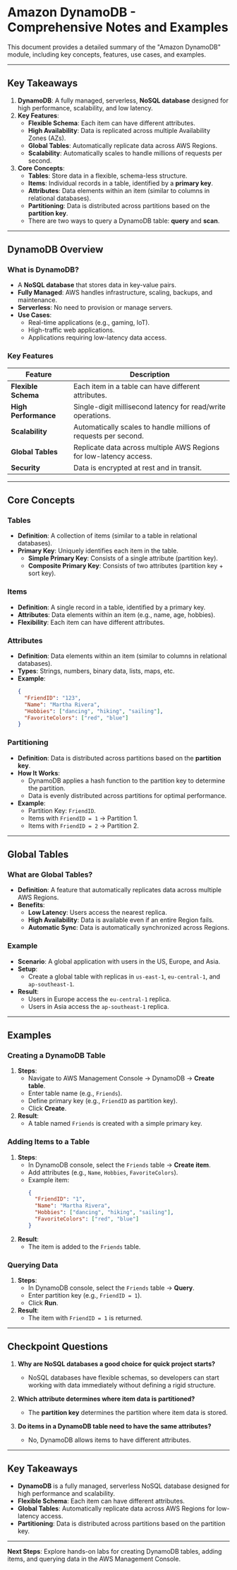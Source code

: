 # Amazon DynamoDB - Comprehensive Notes and Examples

This document provides a detailed summary of the "Amazon DynamoDB" module, including key concepts, features, use cases, and examples.

---

## **Key Takeaways**
1. **DynamoDB**: A fully managed, serverless, **NoSQL database** designed for high performance, scalability, and low latency.
2. **Key Features**:
   - **Flexible Schema**: Each item can have different attributes.
   - **High Availability**: Data is replicated across multiple Availability Zones (AZs).
   - **Global Tables**: Automatically replicate data across AWS Regions.
   - **Scalability**: Automatically scales to handle millions of requests per second.
3. **Core Concepts**:
   - **Tables**: Store data in a flexible, schema-less structure.
   - **Items**: Individual records in a table, identified by a **primary key**.
   - **Attributes**: Data elements within an item (similar to columns in relational databases).
   - **Partitioning**: Data is distributed across partitions based on the **partition key**.
   - There are two ways to query a DynamoDB table: **query** and **scan**.

---

## **DynamoDB Overview**

### **What is DynamoDB?**
- A **NoSQL database** that stores data in key-value pairs.
- **Fully Managed**: AWS handles infrastructure, scaling, backups, and maintenance.
- **Serverless**: No need to provision or manage servers.
- **Use Cases**:
  - Real-time applications (e.g., gaming, IoT).
  - High-traffic web applications.
  - Applications requiring low-latency data access.

### **Key Features**
| Feature | Description |
|---------|-------------|
| **Flexible Schema** | Each item in a table can have different attributes. |
| **High Performance** | Single-digit millisecond latency for read/write operations. |
| **Scalability** | Automatically scales to handle millions of requests per second. |
| **Global Tables** | Replicate data across multiple AWS Regions for low-latency access. |
| **Security** | Data is encrypted at rest and in transit. |

---

## **Core Concepts**

### **Tables**
- **Definition**: A collection of items (similar to a table in relational databases).
- **Primary Key**: Uniquely identifies each item in the table.
  - **Simple Primary Key**: Consists of a single attribute (partition key).
  - **Composite Primary Key**: Consists of two attributes (partition key + sort key).

### **Items**
- **Definition**: A single record in a table, identified by a primary key.
- **Attributes**: Data elements within an item (e.g., name, age, hobbies).
- **Flexibility**: Each item can have different attributes.

### **Attributes**
- **Definition**: Data elements within an item (similar to columns in relational databases).
- **Types**: Strings, numbers, binary data, lists, maps, etc.
- **Example**:
  ```json
  {
    "FriendID": "123",
    "Name": "Martha Rivera",
    "Hobbies": ["dancing", "hiking", "sailing"],
    "FavoriteColors": ["red", "blue"]
  }
  ```

### **Partitioning**
- **Definition**: Data is distributed across partitions based on the **partition key**.
- **How It Works**:
  - DynamoDB applies a hash function to the partition key to determine the partition.
  - Data is evenly distributed across partitions for optimal performance.
- **Example**:
  - Partition Key: `FriendID`.
  - Items with `FriendID = 1` → Partition 1.
  - Items with `FriendID = 2` → Partition 2.

---

## **Global Tables**

### **What are Global Tables?**
- **Definition**: A feature that automatically replicates data across multiple AWS Regions.
- **Benefits**:
  - **Low Latency**: Users access the nearest replica.
  - **High Availability**: Data is available even if an entire Region fails.
  - **Automatic Sync**: Data is automatically synchronized across Regions.

### **Example**
- **Scenario**: A global application with users in the US, Europe, and Asia.
- **Setup**:
  - Create a global table with replicas in `us-east-1`, `eu-central-1`, and `ap-southeast-1`.
- **Result**:
  - Users in Europe access the `eu-central-1` replica.
  - Users in Asia access the `ap-southeast-1` replica.

---

## **Examples**

### **Creating a DynamoDB Table**
1. **Steps**:
   - Navigate to AWS Management Console → DynamoDB → **Create table**.
   - Enter table name (e.g., `Friends`).
   - Define primary key (e.g., `FriendID` as partition key).
   - Click **Create**.
2. **Result**:
   - A table named `Friends` is created with a simple primary key.

### **Adding Items to a Table**
1. **Steps**:
   - In DynamoDB console, select the `Friends` table → **Create item**.
   - Add attributes (e.g., `Name`, `Hobbies`, `FavoriteColors`).
   - Example item:
     ```json
     {
       "FriendID": "1",
       "Name": "Martha Rivera",
       "Hobbies": ["dancing", "hiking", "sailing"],
       "FavoriteColors": ["red", "blue"]
     }
     ```
2. **Result**:
   - The item is added to the `Friends` table.

### **Querying Data**
1. **Steps**:
   - In DynamoDB console, select the `Friends` table → **Query**.
   - Enter partition key (e.g., `FriendID = 1`).
   - Click **Run**.
2. **Result**:
   - The item with `FriendID = 1` is returned.

---

## **Checkpoint Questions**
1. **Why are NoSQL databases a good choice for quick project starts?**
   - NoSQL databases have flexible schemas, so developers can start working with data immediately without defining a rigid structure.

2. **Which attribute determines where item data is partitioned?**
   - The **partition key** determines the partition where item data is stored.

3. **Do items in a DynamoDB table need to have the same attributes?**
   - No, DynamoDB allows items to have different attributes.

---

## **Key Takeaways**
- **DynamoDB** is a fully managed, serverless NoSQL database designed for high performance and scalability.
- **Flexible Schema**: Each item can have different attributes.
- **Global Tables**: Automatically replicate data across AWS Regions for low-latency access.
- **Partitioning**: Data is distributed across partitions based on the partition key.

---

**Next Steps**: Explore hands-on labs for creating DynamoDB tables, adding items, and querying data in the AWS Management Console.